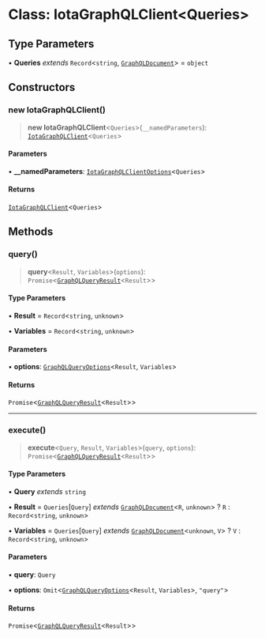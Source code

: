 # Class: IotaGraphQLClient\<Queries\>

## Type Parameters

• **Queries** _extends_ `Record`\<`string`, [`GraphQLDocument`](../type-aliases/GraphQLDocument.md)\> = `object`

## Constructors

### new IotaGraphQLClient()

> **new IotaGraphQLClient**\<`Queries`\>(`__namedParameters`): [`IotaGraphQLClient`](IotaGraphQLClient.md)\<`Queries`\>

#### Parameters

• **\_\_namedParameters**: [`IotaGraphQLClientOptions`](../interfaces/IotaGraphQLClientOptions.md)\<`Queries`\>

#### Returns

[`IotaGraphQLClient`](IotaGraphQLClient.md)\<`Queries`\>

## Methods

### query()

> **query**\<`Result`, `Variables`\>(`options`): `Promise`\<[`GraphQLQueryResult`](../type-aliases/GraphQLQueryResult.md)\<`Result`\>\>

#### Type Parameters

• **Result** = `Record`\<`string`, `unknown`\>

• **Variables** = `Record`\<`string`, `unknown`\>

#### Parameters

• **options**: [`GraphQLQueryOptions`](../type-aliases/GraphQLQueryOptions.md)\<`Result`, `Variables`\>

#### Returns

`Promise`\<[`GraphQLQueryResult`](../type-aliases/GraphQLQueryResult.md)\<`Result`\>\>

---

### execute()

> **execute**\<`Query`, `Result`, `Variables`\>(`query`, `options`): `Promise`\<[`GraphQLQueryResult`](../type-aliases/GraphQLQueryResult.md)\<`Result`\>\>

#### Type Parameters

• **Query** _extends_ `string`

• **Result** = `Queries`\[`Query`\] _extends_ [`GraphQLDocument`](../type-aliases/GraphQLDocument.md)\<`R`, `unknown`\> ? `R` : `Record`\<`string`, `unknown`\>

• **Variables** = `Queries`\[`Query`\] _extends_ [`GraphQLDocument`](../type-aliases/GraphQLDocument.md)\<`unknown`, `V`\> ? `V` : `Record`\<`string`, `unknown`\>

#### Parameters

• **query**: `Query`

• **options**: `Omit`\<[`GraphQLQueryOptions`](../type-aliases/GraphQLQueryOptions.md)\<`Result`, `Variables`\>, `"query"`\>

#### Returns

`Promise`\<[`GraphQLQueryResult`](../type-aliases/GraphQLQueryResult.md)\<`Result`\>\>
